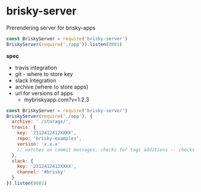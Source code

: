 # brisky-server
Prerendering server for brisky-apps

```javascript
const BriskyServer = require('brisky-server')
BriskyServer(require('./app')).listen(8081)
```


**spec**
- travis integration
- git - where to store key
- slack integration
- archive (where to store apps)
- url for versions of apps 
  - mybriskyapp.com?v=1.2.3

```javascript
const BriskyServer = require('brisky-server')
BriskyServer(require('./app'), {
  archive: './storage/',
  travis: {
    key: '2312412412XXXX',
    repo: 'brisky-examples',
    version: 'x.x.x' 
    // watches on commit messages, checks for tags additions -- checks if a commit message has a tag
  },
  slack: {
    key: '2312412412XXXX',
    channel: '#brisky'
  }
}).listen(8081)
```

